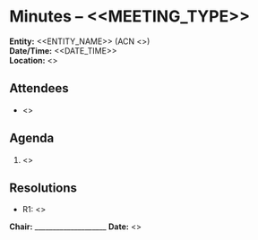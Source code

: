 # Minutes – <<MEETING_TYPE>>
**Entity:** <<ENTITY_NAME>> (ACN <<ACN>>)  
**Date/Time:** <<DATE_TIME>>  
**Location:** <<LOCATION>>

## Attendees
- <<NAMES>>

## Agenda
1. <<ITEM>>

## Resolutions
- R1: <<TEXT>>

**Chair:** ____________________  **Date:** <<DATE>>
